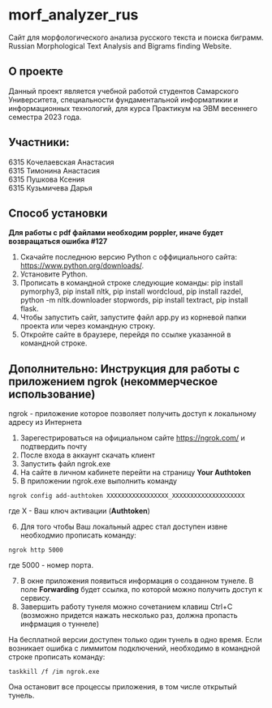 # morf_analyzer_rus
Сайт для морфологического анализа русского текста и поиска биграмм.  
Russian Morphological Text Analysis and Bigrams finding Website.
## О проекте
Данный проект является учебной работой студентов Самарского Университета, специальности фундаментальной информатикии и информационных технологий, для курса Практикум на ЭВМ весеннего семестра 2023 года.

## Участники:
6315 Кочелаевская Анастасия  
6315 Тимонина Анастасия  
6315 Пушкова Ксения  
6315 Кузьмичева Дарья  

## Способ установки
**Для работы с pdf файлами необходим poppler, иначе будет возвращаться ошибка #127**
1. Скачайте последнюю версию Python с оффициального сайта: https://www.python.org/downloads/.
2. Установите Python.
3. Прописать в командной строке следующие команды: pip install pymorphy3, pip install nltk, pip install wordcloud, pip install razdel, python -m nltk.downloader stopwords, pip install textract, pip install flask.
5. Чтобы запустить сайт, запустите файл app.py из корневой папки проекта или через командную строку.
6. Откройте сайте в браузере, перейдя по ссылке указанной в командной строке.



## Дополнительно: Инструкция для работы с приложением ngrok (некоммерческое использование)
ngrok - приложение которое позволяет получить доступ к локальному адресу из Интернета

1. Зарегестрироваться на официальном сайте https://ngrok.com/ и подтвердить почту
2. После входа в аккаунт скачать клиент
3. Запустить файл ngrok.exe
4. На сайте в личном кабинете перейти на страницу ****Your Authtoken****
5. В приложении ngrok.exe выполнить команду 

`ngrok config add-authtoken XXXXXXXXXXXXXXXXX_XXXXXXXXXXXXXXXXXXXX`

где Х - Ваш ключ активации (****Authtoken****)

6. Для того чтобы Ваш локальный адрес стал доступен извне необходмио прописать команду:

`ngrok http 5000`

где 5000 - номер порта.

7. В окне приложения появиться информация о созданном тунеле. В поле **Forwarding** будет ссылка, по которой можно получить доступ к сервису.
8. Завершить работу тунеля можно сочетанием клавиш Ctrl+C (возможно придется нажать несколько раз, должна пропасть инфрмация о туннеле)

На бесплатной версии доступен только один тунель в одно время. Если возникает ошибка с лиммитом подключений, необходимо в командной строке прописать команду:

`taskkill /f /im ngrok.exe`

Она остановит все процессы приложения, в том числе открытый тунель.

